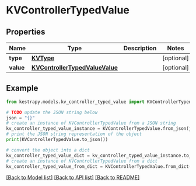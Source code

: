 # KVControllerTypedValue


## Properties

Name | Type | Description | Notes
------------ | ------------- | ------------- | -------------
**type** | [**KVType**](KVType.md) |  | [optional] 
**value** | [**KVControllerTypedValueValue**](KVControllerTypedValueValue.md) |  | [optional] 

## Example

```python
from kestrapy.models.kv_controller_typed_value import KVControllerTypedValue

# TODO update the JSON string below
json = "{}"
# create an instance of KVControllerTypedValue from a JSON string
kv_controller_typed_value_instance = KVControllerTypedValue.from_json(json)
# print the JSON string representation of the object
print(KVControllerTypedValue.to_json())

# convert the object into a dict
kv_controller_typed_value_dict = kv_controller_typed_value_instance.to_dict()
# create an instance of KVControllerTypedValue from a dict
kv_controller_typed_value_from_dict = KVControllerTypedValue.from_dict(kv_controller_typed_value_dict)
```
[[Back to Model list]](../README.md#documentation-for-models) [[Back to API list]](../README.md#documentation-for-api-endpoints) [[Back to README]](../README.md)


